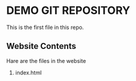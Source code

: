 # DEMO GIT REPOSITORY

This is the first file in this repo.

## Website Contents

Hare are the files in the website

1. index.html